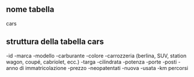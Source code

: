 ## nome tabella
cars

## struttura della tabella cars
-id
-marca
-modello
-carburante
-colore
-carrozzeria (berlina, SUV, station wagon, coupé, cabriolet, ecc.)
-targa
-cilindrata
-potenza
-porte
-posti
-anno di immatricolazione
-prezzo
-neopatentati
-nuova
-usata
-km percorsi